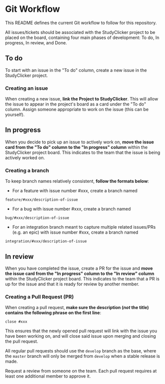 # Git Workflow
This README defines the current Git workflow to follow for this repository.

All issues/tickets should be associated with the StudyClicker project to be placed on the board, containing four main phases of development: To do, In progress, In review, and Done.

## To do
To start with an issue in the "To do" column, create a new issue in the StudyClicker project.

### Creating an issue
When creating a new issue, **link the Project to StudyClicker**. This will allow the issue to appear in the project's board as a card under the "To do" column. Assign someone appropriate to work on the issue (this can be yourself).

## In progress
When you decide to pick up an issue to actively work on, **move the issue card from the "To do" column to the "In progress" column** within the StudyClicker project board. This indicates to the team that the issue is being actively worked on.

### Creating a branch
To keep branch names relatively consistent, **follow the formats below**:

* For a feature with issue number #xxx, create a branch named

`feature/#xxx/description-of-issue`

* For a bug with issue number #xxx, create a branch named

`bug/#xxx/description-of-issue`

* For an integration branch meant to capture multiple related issues/PRs (e.g. an epic) with issue number #xxx, create a branch named

`integration/#xxx/description-of-issue`

## In review
When you have completed the issue, create a PR for the issue and **move the issue card from the "In progress" column to the "In review" column** within the StudyClicker project board. This indicates to the team that a PR is up for the issue and that it is ready for review by another member.

### Creating a Pull Request (PR)
When creating a pull request, **make sure the description (_not_ the title) contains the following phrase on the first line**:

`close #xxx`

This ensures that the newly opened pull request will link with the issue you have been working on, and will close said issue upon merging and closing the pull request.

All regular pull requests should use the `develop` branch as the base, where the `master` branch will only be merged from `develop` when a stable release is made.

Request a review from someone on the team. Each pull request requires at least one additional member to approve it.
